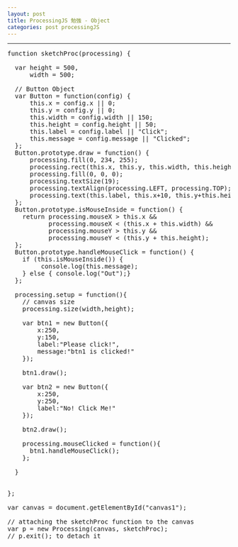 ```yaml
---
layout: post
title: ProcessingJS 勉強 - Object
categories: post processingJS
---
```


-----
<div>

<canvas id="canvas1"></canvas>

</div>

<pre>
function sketchProc(processing) {
  
  var height = 500,
      width = 500;
  
  // Button Object
  var Button = function(config) {
      this.x = config.x || 0;
      this.y = config.y || 0;
      this.width = config.width || 150;
      this.height = config.height || 50;
      this.label = config.label || "Click";
      this.message = config.message || "Clicked";
  };
  Button.prototype.draw = function() {
      processing.fill(0, 234, 255);
      processing.rect(this.x, this.y, this.width, this.height, 5);
      processing.fill(0, 0, 0);
      processing.textSize(19);
      processing.textAlign(processing.LEFT, processing.TOP);
      processing.text(this.label, this.x+10, this.y+this.height/4);
  };
  Button.prototype.isMouseInside = function() {
    return processing.mouseX > this.x &&
           processing.mouseX < (this.x + this.width) &&
           processing.mouseY > this.y &&
           processing.mouseY < (this.y + this.height);
  };
  Button.prototype.handleMouseClick = function() {
    if (this.isMouseInside()) {
         console.log(this.message);
    } else { console.log("Out");}
  };
 
  processing.setup = function(){
    // canvas size 
    processing.size(width,height);
    
    var btn1 = new Button({
        x:250, 
        y:150, 
        label:"Please click!",
        message:"btn1 is clicked!"
    });

    btn1.draw();

    var btn2 = new Button({
        x:250, 
        y:250, 
        label:"No! Click Me!"
    });

    btn2.draw();

    processing.mouseClicked = function(){
      btn1.handleMouseClick();
    };  

  }
  
  
};  

var canvas = document.getElementById("canvas1");

// attaching the sketchProc function to the canvas
var p = new Processing(canvas, sketchProc);
// p.exit(); to detach it
  
</pre> 

<script src="//code.jquery.com/jquery-1.11.3.js"></script>
<script src="{{site.url}}/js/processing.min.js" charset="utf-8"></script>
<script src="https://cdn.rawgit.com/google/code-prettify/master/loader/run_prettify.js?skin=sons-of-obsidian"></script>
<script type="text/javascript">
var $window = $(window)
  // make code pretty
  $('pre').addClass('prettyprint');
  $('pre').css({"background":"#111",
	  	           "font-size":"1.05em",
		                "border":"0px"}
		            );
  $('code').css({"font-size":"1.05em","color":"#f00"});

  //$("#logo").lettering();

function sketchProc(processing) {
  
  var height = 500,
      width = 500;
  
  // Button Object
  var Button = function(config) {
      this.x = config.x || 0;
      this.y = config.y || 0;
      this.width = config.width || 150;
      this.height = config.height || 50;
      this.label = config.label || "Click";
      this.message = config.message || "Clicked";
  };
  Button.prototype.draw = function() {
      processing.fill(0, 234, 255);
      processing.rect(this.x, this.y, this.width, this.height, 5);
      processing.fill(0, 0, 0);
      processing.textSize(19);
      processing.textAlign(processing.LEFT, processing.TOP);
      processing.text(this.label, this.x+10, this.y+this.height/4);
  };
  Button.prototype.isMouseInside = function() {
    return processing.mouseX > this.x &&
           processing.mouseX < (this.x + this.width) &&
           processing.mouseY > this.y &&
           processing.mouseY < (this.y + this.height);
  };
  Button.prototype.handleMouseClick = function() {
    if (this.isMouseInside()) {
         console.log(this.message);
    } else { console.log("Out");}
  };
 
  processing.setup = function(){
    // canvas size 
    processing.size(width,height);
    
    var btn1 = new Button({
        x:250, 
        y:150, 
        label:"Please click!",
        message:"btn1 is clicked!"
    });

    btn1.draw();

    var btn2 = new Button({
        x:250, 
        y:250, 
        label:"No! Click Me!"
    });

    btn2.draw();

    processing.mouseClicked = function(){
      btn1.handleMouseClick();
    };  

  }
  
  
};  

var canvas = document.getElementById("canvas1");

// attaching the sketchProc function to the canvas
var p = new Processing(canvas, sketchProc);
// p.exit(); to detach it

</script>
